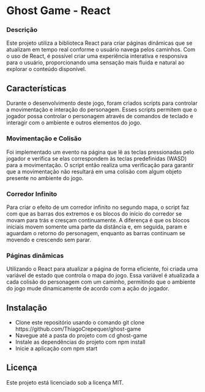 # Ghost Game - React
### Descrição
Este projeto utiliza a biblioteca React para criar páginas dinâmicas que se atualizam em tempo real conforme o usuário navega pelos caminhos. Com o uso de React, é possível criar uma experiência interativa e responsiva para o usuário, proporcionando uma sensação mais fluida e natural ao explorar o conteúdo disponível.

## Características
Durante o desenvolvimento deste jogo, foram criados scripts para controlar a movimentação e interação do personagem. Esses scripts permitem que o jogador possa controlar o personagem através de comandos de teclado e interagir com o ambiente e outros elementos do jogo.

### Movimentação e Colisão
Foi implementado um evento na página que lê as teclas pressionadas pelo jogador e verifica se elas correspondem às teclas predefinidas (WASD) para a movimentação. O script então realiza uma verificação para garantir que a movimentação não resultará em uma colisão com algum objeto presente no ambiente do jogo.

### Corredor Infinito
Para criar o efeito de um corredor infinito no segundo mapa, o script faz com que as barras dos extremos e os blocos do início do corredor se movam para trás e cresçam continuamente. A diferença é que os blocos iniciais movem somente uma parte da distância e, em seguida, param e aguardam o retorno do personagem, enquanto as barras  continuam se movendo e crescendo sem parar.

### Páginas dinâmicas
Utilizando o React para atualizar a página de forma eficiente, foi criada uma variável de estado que controla o mapa do jogo. Essa variável é atualizada a cada colisão do personagem com um caminho, permitindo que o ambiente do jogo mude dinamicamente de acordo com a ação do jogador.

## Instalação
<ul>
  <li>Clone este repositório usando o comando git clone https://github.com/ThiagoCrepequer/ghost-game</li>
  <li>Navegue até a pasta do projeto com cd ghost-game</li>
  <li>Instale as dependências do projeto com npm install</li>
  <li>Inicie a aplicação com npm start</li>
</ul>

## Licença
Este projeto está licenciado sob a licença MIT.

